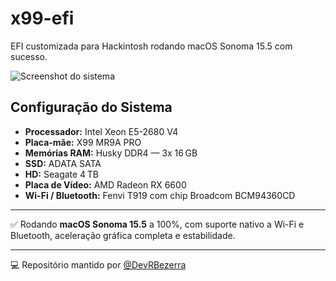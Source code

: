 # x99-efi

EFI customizada para Hackintosh rodando macOS Sonoma 15.5 com sucesso.

![Screenshot do sistema](https://github.com/DevRBezerra/x99-efi/blob/main/Screenshot%202025-06-18%20at%2017.44.45.png)

## Configuração do Sistema

- **Processador:** Intel Xeon E5-2680 V4  
- **Placa-mãe:** X99 MR9A PRO  
- **Memórias RAM:** Husky DDR4 — 3x 16 GB
- **SSD:** ADATA SATA  
- **HD:** Seagate 4 TB  
- **Placa de Vídeo:** AMD Radeon RX 6600  
- **Wi-Fi / Bluetooth:** Fenvi T919 com chip Broadcom BCM94360CD  

---

✅ Rodando **macOS Sonoma 15.5** a 100%, com suporte nativo a Wi-Fi e Bluetooth, aceleração gráfica completa e estabilidade.

---

💻 Repositório mantido por [@DevRBezerra](https://github.com/DevRBezerra)

